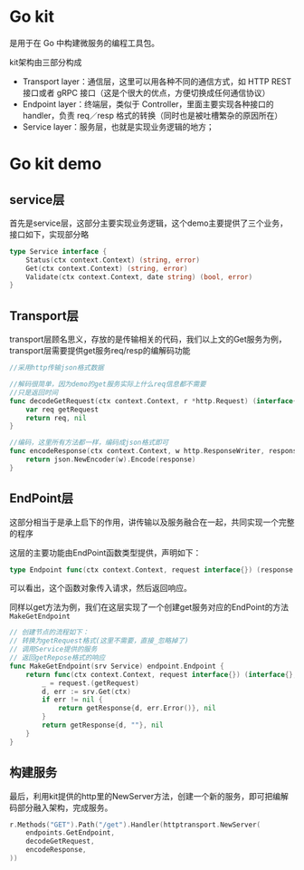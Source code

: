 # Go kit 
是用于在 Go 中构建微服务的编程工具包。

kit架构由三部分构成
* Transport layer：通信层，这里可以用各种不同的通信方式，如 HTTP REST 接口或者 gRPC 接口（这是个很大的优点，方便切换成任何通信协议）
* Endpoint layer：终端层，类似于 Controller，里面主要实现各种接口的 handler，负责 req／resp 格式的转换（同时也是被吐槽繁杂的原因所在）
* Service layer：服务层，也就是实现业务逻辑的地方；

# Go kit demo

## service层

首先是service层，这部分主要实现业务逻辑，这个demo主要提供了三个业务，接口如下，实现部分略
```go
type Service interface {
	Status(ctx context.Context) (string, error)
	Get(ctx context.Context) (string, error)
	Validate(ctx context.Context, date string) (bool, error)
}
```

## Transport层

transport层顾名思义，存放的是传输相关的代码，我们以上文的Get服务为例，transport层需要提供get服务req/resp的编解码功能
```go
//采用http传输json格式数据

//解码很简单，因为demo的get服务实际上什么req信息都不需要
//只是返回时间
func decodeGetRequest(ctx context.Context, r *http.Request) (interface{}, error) {
	var req getRequest
	return req, nil
}

//编码，这里所有方法都一样，编码成json格式即可
func encodeResponse(ctx context.Context, w http.ResponseWriter, response interface{}) error {
	return json.NewEncoder(w).Encode(response)
}
```

## EndPoint层

这部分相当于是承上启下的作用，讲传输以及服务融合在一起，共同实现一个完整的程序

这层的主要功能由EndPoint函数类型提供，声明如下：
```go
type Endpoint func(ctx context.Context, request interface{}) (response interface{}, err error)
```
可以看出，这个函数对象传入请求，然后返回响应。

同样以get方法为例，我们在这层实现了一个创建get服务对应的EndPoint的方法`MakeGetEndpoint`
```go
// 创建节点的流程如下：
// 转换为getRequest格式(这里不需要，直接_忽略掉了)
// 调用Service提供的服务
// 返回getRepose格式的响应
func MakeGetEndpoint(srv Service) endpoint.Endpoint {
	return func(ctx context.Context, request interface{}) (interface{}, error) {
		_ = request.(getRequest) 
		d, err := srv.Get(ctx)
		if err != nil {
			return getResponse{d, err.Error()}, nil
		}
		return getResponse{d, ""}, nil
	}
}
```

## 构建服务

最后，利用kit提供的http里的NewServer方法，创建一个新的服务，即可把编解码部分融入架构，完成服务。
```go
r.Methods("GET").Path("/get").Handler(httptransport.NewServer(
    endpoints.GetEndpoint,
    decodeGetRequest,
    encodeResponse,
))
```



